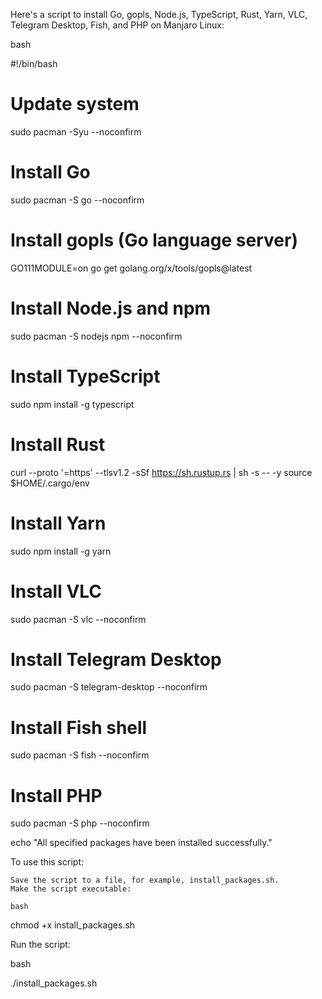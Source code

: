 Here's a script to install Go, gopls, Node.js, TypeScript, Rust, Yarn, VLC, Telegram Desktop, Fish, and PHP on Manjaro Linux:

bash

#!/bin/bash

# Update system
sudo pacman -Syu --noconfirm

# Install Go
sudo pacman -S go --noconfirm

# Install gopls (Go language server)
GO111MODULE=on go get golang.org/x/tools/gopls@latest

# Install Node.js and npm
sudo pacman -S nodejs npm --noconfirm

# Install TypeScript
sudo npm install -g typescript

# Install Rust
curl --proto '=https' --tlsv1.2 -sSf https://sh.rustup.rs | sh -s -- -y
source $HOME/.cargo/env

# Install Yarn
sudo npm install -g yarn

# Install VLC
sudo pacman -S vlc --noconfirm

# Install Telegram Desktop
sudo pacman -S telegram-desktop --noconfirm

# Install Fish shell
sudo pacman -S fish --noconfirm

# Install PHP
sudo pacman -S php --noconfirm

echo "All specified packages have been installed successfully."

To use this script:

    Save the script to a file, for example, install_packages.sh.
    Make the script executable:

    bash

chmod +x install_packages.sh

Run the script:

bash

./install_packages.sh
